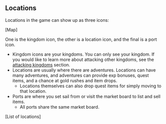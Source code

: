 ## Locations

Locations in the game can show up as three icons:

[Map]

One is the kingdom icon, the other is a location icon, and the final is a port icon.

- Kingdom icons are your kingdoms. You can only see your kingdom. If you would like to learn more about attacking other kingdoms, see the [attacking kingdoms](/information/attacking-kingdoms) section.
- Locations are usually where there are adventures. Locations can have many adventures, and adventures can provide exp bonuses, quest items, and a chance at gold rushes and item drops. 
  - Locations themselves can also drop quest items for simply moving to that location.
- Ports are where you set sail from or visit the market board to list and sell items. 
  - All ports share the same market board.

[List of locations]

